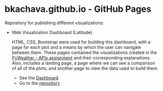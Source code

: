 # bkachava.github.io - GitHub Pages

Repository for publishing different visualizations: 

 - Web Visualization Dashboard (Latitude)

   HTML, CSS, Bootstrap were used for building this dashboard, with a page for each plot and a means by which
   the user can navigate between them. These pages contained the visualizations created in the [PyWeather - APIs assignment](https://github.com/bkachava/pandas/tree/master/PyWeather) and their corresponding explanations. Also, 
   includes a landing page, a page where we can see a comparison of all of the plots, and another page to view 
   the data used to build them.

   * See the [Dashboard](https://bkachava.github.io/web/dashboard/)
   * Go to the [repository](https://github.com/bkachava/web/tree/master/dashboard) 
